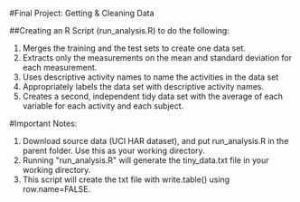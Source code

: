 #Final Project:  Getting & Cleaning Data

##Creating an R Script (run_analysis.R) to do the following:
1.  Merges the training and the test sets to create one data set.
2.  Extracts only the measurements on the mean and standard deviation for each measurement.
3.  Uses descriptive activity names to name the activities in the data set
4.  Appropriately labels the data set with descriptive activity names.
5.  Creates a second, independent tidy data set with the average of each variable for each activity and each subject.

#Important Notes:

1.  Download source data (UCI HAR dataset), and put run_analysis.R in the parent folder.  Use this as your working directory.
2.  Running "run_analysis.R" will generate the tiny_data.txt file in your working directory.
3.  This script will create the txt file with write.table() using row.name=FALSE.
